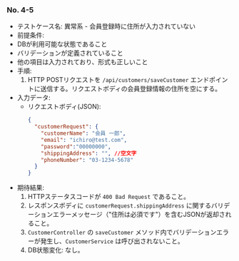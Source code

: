 ### No. 4-5
- テストケース名: 異常系 - 会員登録時に住所が入力されていない
- 前提条件:
 - DBが利用可能な状態であること
  - バリデーションが定義されていること
  - 他の項目は入力されており、形式も正しいこと
- 手順:
  1. HTTP POSTリクエストを `/api/customers/saveCustomer` エンドポイントに送信する。リクエストボディの会員登録情報の住所を空にする。
- 入力データ:
  - リクエストボディ(JSON):
    ```json
    {
      "customerRequest": {
        "customerName": "会員 一郎", 
        "email": "ichiro@test.com", 
        "password":"00000000",　
        "shippingAddress": "", //空文字
        "phoneNumber": "03-1234-5678"
      }
    }
    ```
- 期待結果:
  1. HTTPステータスコードが `400 Bad Request` であること。
  2. レスポンスボディに `customerRequest.shippingAddress` に関するバリデーションエラーメッセージ（"住所は必須です"）を含むJSONが返却されること。
  3. `CustomerController` の `saveCustomer` メソッド内でバリデーションエラーが発生し、`CustomerService` は呼び出されないこと。
  4. DB状態変化: なし。